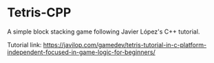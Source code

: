 # Tetris-CPP

A simple block stacking game following Javier López's C++ tutorial.

Tutorial link: https://javilop.com/gamedev/tetris-tutorial-in-c-platform-independent-focused-in-game-logic-for-beginners/
